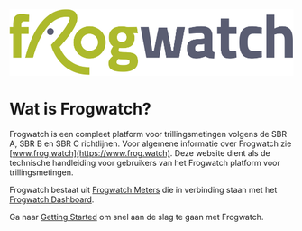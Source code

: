 
![Logo](img/Logo_Frogwatch_RGB.png)

# Wat is Frogwatch?

Frogwatch is een compleet platform voor trillingsmetingen volgens de SBR A, SBR B en SBR C richtlijnen.
Voor algemene informatie over Frogwatch zie [www.frog.watch](https://www.frog.watch). Deze website dient als de technische handleiding voor gebruikers van het Frogwatch platform voor trillingsmetingen.

Frogwatch bestaat uit [Frogwatch Meters](/hardware) die in verbinding staan met het [Frogwatch Dashboard](/dashboard).

Ga naar [Getting Started](/gettingstarted) om snel aan de slag te gaan met Frogwatch.

